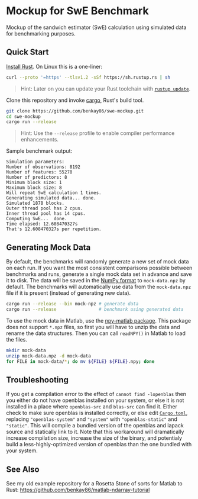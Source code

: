 # Mockup for SwE Benchmark

Mockup of the sandwich estimator (SwE) calculation using simulated data for benchmarking purposes.

## Quick Start

[Install Rust](https://www.rust-lang.org/tools/install). On Linux this is a one-liner:

```bash
curl --proto '=https' --tlsv1.2 -sSf https://sh.rustup.rs | sh
```

> Hint: Later on you can update your Rust toolchain with [`rustup update`](https://rust-lang.github.io/rustup/basics.html).

Clone this repository and invoke [cargo](https://doc.rust-lang.org/cargo/), Rust's build tool.

```bash
git clone https://github.com/benkay86/swe-mockup.git
cd swe-mockup
cargo run --release
```

> Hint: Use the `--release` profile to enable compiler performance enhancements.

Sample benchmark output:
```
Simulation parameters:
Number of observations: 8192
Number of features: 55278
Number of predictors: 8
Minimum block size: 1
Maximum block size: 8
Will repeat SwE calculation 1 times.
Generating simulated data... done.
Simulated 1878 blocks.
Outer thread pool has 2 cpus.
Inner thread pool has 14 cpus.
Computing SwE...  done.
Time elapsed: 12.608470327s
That's 12.608470327s per repetition.
```

## Generating Mock Data

By default, the benchmarks will randomly generate a new set of mock data on each run. If you want the most consistent comparisons possible between benchmarks and runs, generate a single mock data set in advance and save it to disk. The data will be saved in the [NumPy format](https://numpy.org/doc/stable/reference/generated/numpy.lib.format.html#module-numpy.lib.format) to `mock-data.npz` by default. The benchmarks will automatically use data from the `mock-data.npz` file if it is present (instead of generating new data).

```bash
cargo run --release --bin mock-npz # generate data
cargo run --release                # benchmark using generated data
```

To use the mock data in Matlab, use the [npy-matlab package](https://github.com/kwikteam/npy-matlab). This package does not support `*.npz` files, so first you will have to unzip the data and rename the data structures. Then you can call `readNPY()` in Matlab to load the files.

```bash
mkdir mock-data
unzip mock-data.npz -d mock-data
for FILE in mock-data/*; do mv ${FILE} ${FILE}.npy; done
```

## Troubleshooting

If you get a compilation error to the effect of `cannot find -lopenblas` then you either do not have openblas installed on your system, or else it is not installed in a place where `openblas-src` and `blas-src` can find it. Either check to make sure openblas is installed correctly, or else edit [`Cargo.toml`](./Cargo.toml), replacing `"openblas-system"` and `"system"` with `"openblas-static"` and `"static"`. This will compile a bundled version of the openblas and lapack source and statically link to it. Note that this workaround will dramatically increase compilation size, increase the size of the binary, and potentialy build a less-highly-optimized version of openblas than the one bundled with your system.

## See Also

See my old example repository for a Rosetta Stone of sorts for Matlab to Rust: https://github.com/benkay86/matlab-ndarray-tutorial